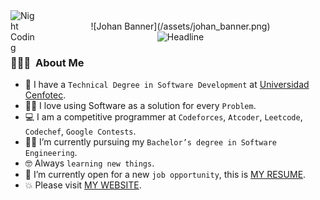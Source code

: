 <img alt="Night Coding" src="./assets/Hand%20Wave.gif" width='40' align="left"/>


<div>
    <div align=center>
       <br>
        ![Johan Banner](/assets/johan_banner.png)
    </div>
    <div align=center>
        <img src="https://readme-typing-svg.herokuapp.com?color=%2380ffd4&size=32&center=true&vCenter=true&width=600&height=50&lines=Hey+there,+I'm+Johan!+%F0%9F%91%8B;Software+Engineer+Student.;Full-Stack+Developer." alt="Headline" />
    </div>


</div>







### 👨🏻‍💻 &nbsp;About Me

- :school: I have a `Technical Degree in Software Development` at [Universidad Cenfotec](https://ucenfotec.ac.cr).
- :technologist: I love using Software as a solution for every `Problem`.
- :computer: I am a competitive programmer at `Codeforces`, `Atcoder`, `Leetcode`, `Codechef`, `Google Contests`.
- :student: I’m currently pursuing my `Bachelor’s degree in Software Engineering`.
- :nerd_face: Always `learning new things`.
- :thinking: I’m currently open for a new `job opportunity`, this is [MY RESUME](www.linkedin.com/in/jjimenezg242).
- :boom: Please visit [MY WEBSITE]().
<br>



